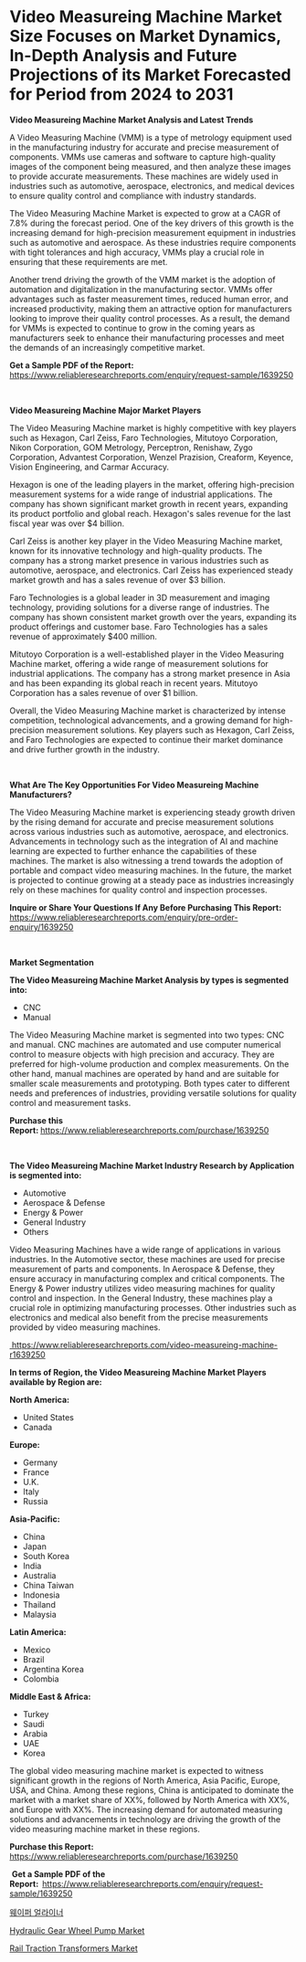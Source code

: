 <p><h1>Video Measureing Machine Market Size Focuses on Market Dynamics, In-Depth Analysis and Future Projections of its Market Forecasted for Period from 2024 to 2031</h1></p><p><strong>Video Measureing Machine Market Analysis and Latest Trends</strong></p>
<p><p>A Video Measuring Machine (VMM) is a type of metrology equipment used in the manufacturing industry for accurate and precise measurement of components. VMMs use cameras and software to capture high-quality images of the component being measured, and then analyze these images to provide accurate measurements. These machines are widely used in industries such as automotive, aerospace, electronics, and medical devices to ensure quality control and compliance with industry standards.</p><p>The Video Measuring Machine Market is expected to grow at a CAGR of 7.8% during the forecast period. One of the key drivers of this growth is the increasing demand for high-precision measurement equipment in industries such as automotive and aerospace. As these industries require components with tight tolerances and high accuracy, VMMs play a crucial role in ensuring that these requirements are met.</p><p>Another trend driving the growth of the VMM market is the adoption of automation and digitalization in the manufacturing sector. VMMs offer advantages such as faster measurement times, reduced human error, and increased productivity, making them an attractive option for manufacturers looking to improve their quality control processes. As a result, the demand for VMMs is expected to continue to grow in the coming years as manufacturers seek to enhance their manufacturing processes and meet the demands of an increasingly competitive market.</p></p>
<p><strong>Get a Sample PDF of the Report:&nbsp;</strong> <a href="https://www.reliableresearchreports.com/enquiry/request-sample/1639250">https://www.reliableresearchreports.com/enquiry/request-sample/1639250</a></p>
<p>&nbsp;</p>
<p><strong>Video Measureing Machine Major Market Players</strong></p>
<p><p>The Video Measuring Machine market is highly competitive with key players such as Hexagon, Carl Zeiss, Faro Technologies, Mitutoyo Corporation, Nikon Corporation, GOM Metrology, Perceptron, Renishaw, Zygo Corporation, Advantest Corporation, Wenzel Prazision, Creaform, Keyence, Vision Engineering, and Carmar Accuracy.</p><p>Hexagon is one of the leading players in the market, offering high-precision measurement systems for a wide range of industrial applications. The company has shown significant market growth in recent years, expanding its product portfolio and global reach. Hexagon's sales revenue for the last fiscal year was over $4 billion.</p><p>Carl Zeiss is another key player in the Video Measuring Machine market, known for its innovative technology and high-quality products. The company has a strong market presence in various industries such as automotive, aerospace, and electronics. Carl Zeiss has experienced steady market growth and has a sales revenue of over $3 billion.</p><p>Faro Technologies is a global leader in 3D measurement and imaging technology, providing solutions for a diverse range of industries. The company has shown consistent market growth over the years, expanding its product offerings and customer base. Faro Technologies has a sales revenue of approximately $400 million.</p><p>Mitutoyo Corporation is a well-established player in the Video Measuring Machine market, offering a wide range of measurement solutions for industrial applications. The company has a strong market presence in Asia and has been expanding its global reach in recent years. Mitutoyo Corporation has a sales revenue of over $1 billion.</p><p>Overall, the Video Measuring Machine market is characterized by intense competition, technological advancements, and a growing demand for high-precision measurement solutions. Key players such as Hexagon, Carl Zeiss, and Faro Technologies are expected to continue their market dominance and drive further growth in the industry.</p></p>
<p>&nbsp;</p>
<p><strong>What Are The Key Opportunities For Video Measureing Machine Manufacturers?</strong></p>
<p><p>The Video Measuring Machine market is experiencing steady growth driven by the rising demand for accurate and precise measurement solutions across various industries such as automotive, aerospace, and electronics. Advancements in technology such as the integration of AI and machine learning are expected to further enhance the capabilities of these machines. The market is also witnessing a trend towards the adoption of portable and compact video measuring machines. In the future, the market is projected to continue growing at a steady pace as industries increasingly rely on these machines for quality control and inspection processes.</p></p>
<p><strong>Inquire or Share Your Questions If Any Before Purchasing This Report:</strong> <a href="https://www.reliableresearchreports.com/enquiry/pre-order-enquiry/1639250">https://www.reliableresearchreports.com/enquiry/pre-order-enquiry/1639250</a></p>
<p>&nbsp;</p>
<p><strong>Market Segmentation</strong></p>
<p><strong>The Video Measureing Machine Market Analysis by types is segmented into:</strong></p>
<p><ul><li>CNC</li><li>Manual</li></ul></p>
<p><p>The Video Measuring Machine market is segmented into two types: CNC and manual. CNC machines are automated and use computer numerical control to measure objects with high precision and accuracy. They are preferred for high-volume production and complex measurements. On the other hand, manual machines are operated by hand and are suitable for smaller scale measurements and prototyping. Both types cater to different needs and preferences of industries, providing versatile solutions for quality control and measurement tasks.</p></p>
<p><strong>Purchase this Report:&nbsp;</strong><a href="https://www.reliableresearchreports.com/purchase/1639250">https://www.reliableresearchreports.com/purchase/1639250</a></p>
<p>&nbsp;</p>
<p><strong>The Video Measureing Machine Market Industry Research by Application is segmented into:</strong></p>
<p><ul><li>Automotive</li><li>Aerospace & Defense</li><li>Energy & Power</li><li>General Industry</li><li>Others</li></ul></p>
<p><p>Video Measuring Machines have a wide range of applications in various industries. In the Automotive sector, these machines are used for precise measurement of parts and components. In Aerospace & Defense, they ensure accuracy in manufacturing complex and critical components. The Energy & Power industry utilizes video measuring machines for quality control and inspection. In the General Industry, these machines play a crucial role in optimizing manufacturing processes. Other industries such as electronics and medical also benefit from the precise measurements provided by video measuring machines.</p></p>
<p><a href="https://www.reliableresearchreports.com/video-measureing-machine-r1639250">&nbsp;https://www.reliableresearchreports.com/video-measureing-machine-r1639250</a></p>
<p><strong>In terms of Region, the Video Measureing Machine Market Players available by Region are:</strong></p>
<p>
    <p> <strong> North America: </strong>
        <ul>
            <li>United States</li>
            <li>Canada</li>
        </ul>
        </p> 
    <p> <strong> Europe: </strong>
        <ul>
            <li>Germany</li>
            <li>France</li>
            <li>U.K.</li>
            <li>Italy</li>
            <li>Russia</li>
        </ul>
        </p> 
    <p> <strong> Asia-Pacific: </strong>
        <ul>
            <li>China</li>
            <li>Japan</li>
            <li>South Korea</li>
            <li>India</li>
            <li>Australia</li>
            <li>China Taiwan</li>
            <li>Indonesia</li>
            <li>Thailand</li>
            <li>Malaysia</li>
        </ul>
        </p> 
    <p> <strong> Latin America: </strong>
        <ul>
            <li>Mexico</li>
            <li>Brazil</li>
            <li>Argentina Korea</li>
            <li>Colombia</li>
        </ul>
        </p> 
    <p> <strong> Middle East & Africa: </strong>
        <ul>
            <li>Turkey</li>
            <li>Saudi</li>
            <li>Arabia</li>
            <li>UAE</li>
            <li>Korea</li>
        </ul>
    </p>
    </p>
<p><p>The global video measuring machine market is expected to witness significant growth in the regions of North America, Asia Pacific, Europe, USA, and China. Among these regions, China is anticipated to dominate the market with a market share of XX%, followed by North America with XX%, and Europe with XX%. The increasing demand for automated measuring solutions and advancements in technology are driving the growth of the video measuring machine market in these regions.</p></p>
<p><strong>Purchase this Report: </strong><a href="https://www.reliableresearchreports.com/purchase/1639250">https://www.reliableresearchreports.com/purchase/1639250</a></p>
<p>&nbsp;<strong>Get a Sample PDF of the Report:&nbsp;&nbsp;</strong><a href="https://www.reliableresearchreports.com/enquiry/request-sample/1639250">https://www.reliableresearchreports.com/enquiry/request-sample/1639250</a></p>
<p><strong></strong></p>
<p><p><a href="https://github.com/vdhdwjyp90142/Market-Research-Report-List-1/blob/main/315270645523.md">웨이퍼 얼라이너</a></p><p><a href="https://github.com/dringals/Market-Research-Report-List-4/blob/main/hydraulic-gear-wheel-pump-market.md">Hydraulic Gear Wheel Pump Market</a></p><p><a href="https://github.com/lbird53714/Market-Research-Report-List-4/blob/main/rail-traction-transformers-market.md">Rail Traction Transformers Market</a></p></p>